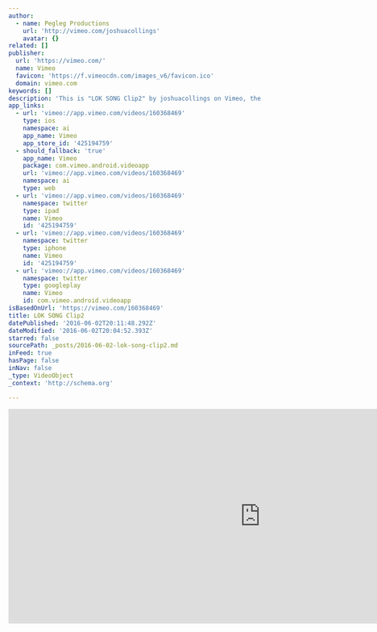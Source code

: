 ```yaml
---
author:
  - name: Pegleg Productions
    url: 'http://vimeo.com/joshuacollings'
    avatar: {}
related: []
publisher:
  url: 'https://vimeo.com/'
  name: Vimeo
  favicon: 'https://f.vimeocdn.com/images_v6/favicon.ico'
  domain: vimeo.com
keywords: []
description: 'This is "LOK SONG Clip2" by joshuacollings on Vimeo, the home for high quality videos and the people who love them.'
app_links:
  - url: 'vimeo://app.vimeo.com/videos/160368469'
    type: ios
    namespace: ai
    app_name: Vimeo
    app_store_id: '425194759'
  - should_fallback: 'true'
    app_name: Vimeo
    package: com.vimeo.android.videoapp
    url: 'vimeo://app.vimeo.com/videos/160368469'
    namespace: ai
    type: web
  - url: 'vimeo://app.vimeo.com/videos/160368469'
    namespace: twitter
    type: ipad
    name: Vimeo
    id: '425194759'
  - url: 'vimeo://app.vimeo.com/videos/160368469'
    namespace: twitter
    type: iphone
    name: Vimeo
    id: '425194759'
  - url: 'vimeo://app.vimeo.com/videos/160368469'
    namespace: twitter
    type: googleplay
    name: Vimeo
    id: com.vimeo.android.videoapp
isBasedOnUrl: 'https://vimeo.com/160368469'
title: LOK SONG Clip2
datePublished: '2016-06-02T20:11:48.292Z'
dateModified: '2016-06-02T20:04:52.393Z'
starred: false
sourcePath: _posts/2016-06-02-lok-song-clip2.md
inFeed: true
hasPage: false
inNav: false
_type: VideoObject
_context: 'http://schema.org'

---
```

<iframe src="https://cdn.embedly.com/widgets/media.html?src=https%3A%2F%2Fplayer.vimeo.com%2Fvideo%2F160368469&amp;url=https%3A%2F%2Fvimeo.com%2F160368469&amp;image=http%3A%2F%2Fi.vimeocdn.com%2Fvideo%2F562346044_1280.jpg&amp;key=b7d04c9b404c499eba89ee7072e1c4f7&amp;type=text%2Fhtml&amp;schema=vimeo" width="1000" height="426" scrolling="no" frameborder="0" allowfullscreen="" style=""></iframe>